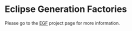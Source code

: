 # Eclipse Generation Factories

Please go to the [EGF](https://projects.eclipse.org/projects/modeling.emf.egf) project page for more information.
